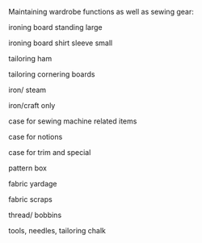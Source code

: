 Maintaining wardrobe functions as well as sewing gear:

ironing board standing large

ironing board shirt sleeve small

tailoring ham

tailoring cornering boards

iron/ steam

iron/craft only

case for sewing machine related items

case for notions

case for trim and special

pattern box

fabric yardage

fabric scraps

thread/ bobbins

tools, needles, tailoring chalk

